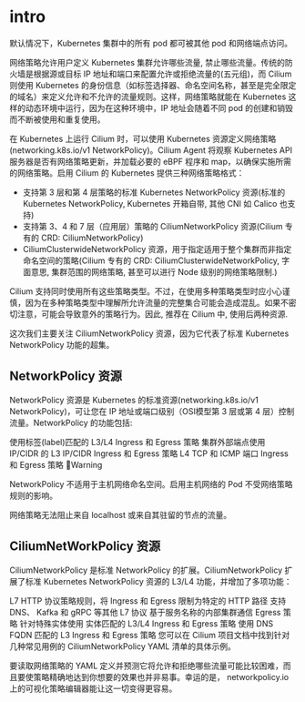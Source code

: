 # intro

默认情况下，Kubernetes 集群中的所有 pod 都可被其他 pod 和网络端点访问。

网络策略允许用户定义 Kubernetes 集群允许哪些流量, 禁止哪些流量。传统的防火墙是根据源或目标 IP 地址和端口来配置允许或拒绝流量的(五元组)，而 Cilium 则使用 Kubernetes 的身份信息（如标签选择器、命名空间名称，甚至是完全限定的域名）来定义允许和不允许的流量规则。这样，网络策略就能在 Kubernetes 这样的动态环境中运行，因为在这种环境中，IP 地址会随着不同 pod 的创建和销毁而不断被使用和重复使用。

在 Kubernetes 上运行 Cilium 时，可以使用 Kubernetes 资源定义网络策略(networking.k8s.io/v1 NetworkPolicy)。Cilium Agent 将观察 Kubernetes API 服务器是否有网络策略更新，并加载必要的 eBPF 程序和 map，以确保实施所需的网络策略。启用 Cilium 的 Kubernetes 提供三种网络策略格式：

- 支持第 3 层和第 4 层策略的标准 Kubernetes NetworkPolicy 资源(标准的 Kubernetes NetworkPolicy, Kubernetes 开箱自带, 其他 CNI 如 Calico 也支持)
- 支持第 3、4 和 7 层（应用层）策略的 CiliumNetworkPolicy 资源(Cilium 专有的 CRD: CiliumNetworkPolicy)
- CiliumClusterwideNetworkPolicy 资源，用于指定适用于整个集群而非指定命名空间的策略(Cilium 专有的 CRD: CiliumClusterwideNetworkPolicy, 字面意思, 集群范围的网络策略, 甚至可以进行 Node 级别的网络策略限制.)

Cilium 支持同时使用所有这些策略类型。不过，在使用多种策略类型时应小心谨慎，因为在多种策略类型中理解所允许流量的完整集合可能会造成混乱。如果不密切注意，可能会导致意外的策略行为。因此, 推荐在 Cilium 中, 使用后两种资源.

这次我们主要关注 CiliumNetworkPolicy 资源，因为它代表了标准 Kubernetes NetworkPolicy 功能的超集。

## NetworkPolicy 资源
NetworkPolicy 资源是  Kubernetes 的标准资源(networking.k8s.io/v1 NetworkPolicy)，可让您在 IP 地址或端口级别（OSI模型第 3 层或第 4 层）控制流量。NetworkPolicy 的功能包括:

使用标签(label)匹配的 L3/L4 Ingress 和 Egress 策略
集群外部端点使用 IP/CIDR 的 L3 IP/CIDR Ingress 和 Egress 策略
L4 TCP 和 ICMP 端口 Ingress 和 Egress 策略
🐾Warning

NetworkPolicy 不适用于主机网络命名空间。启用主机网络的 Pod 不受网络策略规则的影响。

网络策略无法阻止来自 localhost 或来自其驻留的节点的流量。

## CiliumNetWorkPolicy 资源
CiliumNetworkPolicy 是标准 NetworkPolicy 的扩展。CiliumNetworkPolicy 扩展了标准 Kubernetes NetworkPolicy 资源的 L3/L4 功能，并增加了多项功能：

L7 HTTP 协议策略规则，将 Ingress 和 Egress 限制为特定的 HTTP 路径
支持  DNS、 Kafka 和  gRPC 等其他 L7 协议
基于服务名称的内部集群通信 Egress 策略
针对特殊实体使用 实体匹配的 L3/L4 Ingress 和 Egress 策略
使用 DNS FQDN 匹配的 L3 Ingress 和 Egress 策略
您可以在  Cilium 项目文档中找到针对几种常见用例的 CiliumNetworkPolicy YAML 清单的具体示例。

要读取网络策略的 YAML 定义并预测它将允许和拒绝哪些流量可能比较困难，而且要使策略精确地达到你想要的效果也并非易事。幸运的是， networkpolicy.io 上的可视化策略编辑器能让这一切变得更容易。